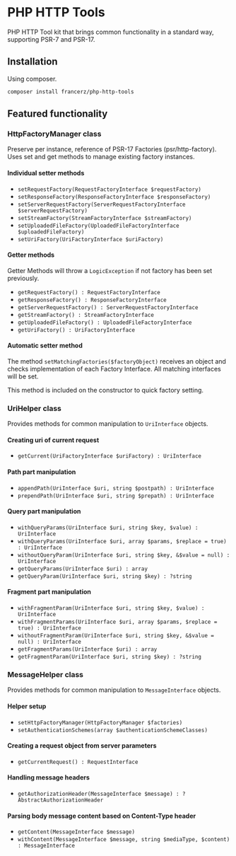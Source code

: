 PHP HTTP Tools
=======================================

PHP HTTP Tool kit that brings common functionality in a standard way,
supporting PSR-7 and PSR-17.

Installation
---------------------------------------

Using composer.

```bash
composer install francerz/php-http-tools
```

Featured functionality
----------------------------------------

### HttpFactoryManager class

Preserve per instance, reference of PSR-17 Factories (psr/http-factory).
Uses set and get methods to manage existing factory instances.

#### Individual setter methods

- `setRequestFactory(RequestFactoryInterface $requestFactory)`
- `setResponseFactory(ResponseFactoryInterface $responseFactory)`
- `setServerRequestFactory(ServerRequestFactoryInterface $serverRequestFactory)`
- `setStreamFactory(StreamFactoryInterface $streamFactory)`
- `setUploadedFileFactory(UploadedFileFactoryInterface $uploadedFileFactory)`
- `setUriFactory(UriFactoryInterface $uriFactory)`

#### Getter methods

Getter Methods will throw a `LogicException` if not factory has been set
previously.
- `getRequestFactory() : RequestFactoryInterface`
- `getResponseFactory() : ResponseFactoryInterface`
- `getServerRequestFactory() : ServerRequestFactoryInterface`
- `getStreamFactory() : StreamFactoryInterface`
- `getUploadedFileFactory() : UploadedFileFactoryInterface`
- `getUriFactory() : UriFactoryInterface`

#### Automatic setter method

The method `setMatchingFactories($factoryObject)` receives an object and
checks implementation of each Factory Interface. All matching interfaces
will be set.

This method is included on the constructor to quick factory setting.

### UriHelper class

Provides methods for common manipulation to `UriInterface` objects.

#### Creating uri of current request

- `getCurrent(UriFactoryInterface $uriFactory) : UriInterface`

#### Path part manipulation

- `appendPath(UriInterface $uri, string $postpath) : UriInterface`
- `prependPath(UriInterface $uri, string $prepath) : UriInterface`

#### Query part manipulation

- `withQueryParams(UriInterface $uri, string $key, $value) : UriInterface`
- `withQueryParams(UriInterface $uri, array $params, $replace = true) : UriInterface`
- `withoutQueryParam(UriInterface $uri, string $key, &$value = null) : UriInterface`
- `getQueryParams(UriInterface $uri) : array`
- `getQueryParam(UriInterface $uri, string $key) : ?string`

#### Fragment part manipulation

- `withFragmentParam(UriInterface $uri, string $key, $value) : UriInterface`
- `withFragmentParams(UriInterface $uri, array $params, $replace = true) : UriInterface`
- `withoutFragmentParam(UriInterface $uri, string $key, &$value = null) : UriInterface`
- `getFragmentParams(UriInterface $uri) : array`
- `getFragmentParam(UriInterface $uri, string $key) : ?string`

### MessageHelper class

Provides methods for common manipulation to `MessageInterface` objects.

#### Helper setup

- `setHttpFactoryManager(HttpFactoryManager $factories)`
- `setAuthenticationSchemes(array $authenticationSchemeClasses)`

#### Creating a request object from server parameters

- `getCurrentRequest() : RequestInterface`

#### Handling message headers

- `getAuthorizationHeader(MessageInterface $message) : ?AbstractAuthorizationHeader`

#### Parsing body message content based on Content-Type header

- `getContent(MessageInterface $message)`
- `withContent(MessageInterface $message, string $mediaType, $content) : MessageInterface`